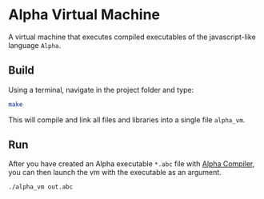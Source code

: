 Alpha Virtual Machine
=====================

A virtual machine that executes compiled executables of the javascript-like language `Alpha`.

Build
-----

Using a terminal, navigate in the project folder and type:

```sh
make
```

This will compile and link all files and libraries into a single file `alpha_vm`.

Run
---

After you have created an Alpha executable `*.abc` file with [Alpha Compiler](https://github.com/maninak/alpha_compiler), you can then launch the vm with the executable as an argument. 

```sh
./alpha_vm out.abc